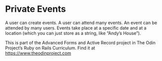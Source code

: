 # Private Events

A user can create events. A user can attend many events. An event can be attended by many users. Events take place at a specific date and at a location (which you can just store as a string, like “Andy’s House”).

This is part of the Advanced Forms and Active Record project in The Odin Project’s Ruby on Rails Curriculum. Find it at https://www.theodinproject.com

